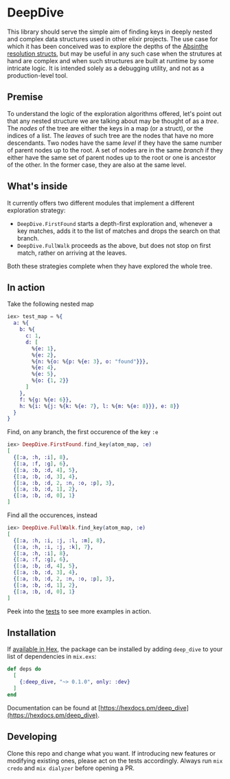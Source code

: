 # DeepDive

This library should serve the simple aim of finding keys in deeply nested and complex
data structures used in other elixir projects.
The use case for which it has been conceived was to explore the depths of the
[Absinthe][1] [resolution structs][2], but may be useful in any such case when the
strutures at hand are complex and when such structures are built at runtime by some
intricate logic.
It is intended solely as a debugging utility, and not as a production-level tool.

## Premise

To understand the logic of the exploration algorithms offered, let's point out that any
nested structure we are talking about may be thought of as a _tree_. The _nodes_ of the
tree are either the keys in a map (or a struct), or the indices of a list. The _leaves_
of such tree are the nodes that have no more descendants. Two nodes have the same
_level_ if they have the same number of parent nodes up to the root. A set of nodes are
in the same _branch_ if they either have the same set of parent nodes up to the root or
one is ancestor of the other. In the former case, they are also at the same level.

## What's inside

It currently offers two different modules that implement a different exploration
strategy:

 - `DeepDive.FirstFound` starts a depth-first exploration and, whenever a key matches,
   adds it to the list of matches and drops the search on that branch.
 - `DeepDive.FullWalk` proceeds as the above, but does not stop on first match, rather on
   arriving at the leaves.

Both these strategies complete when they have explored the whole tree.


[1]: https://hexdocs.pm/absinthe/overview.html
[2]: https://hexdocs.pm/absinthe/Absinthe.Resolution.html


## In action

Take the following nested map

```elixir
iex> test_map = %{
  a: %{
    b: %{
      c: 1,
      d: [
        %{e: 1},
        %{e: 2},
        %{n: %{o: %{p: %{e: 3}, o: "found"}}},
        %{e: 4},
        %{e: 5},
        %{o: {1, 2}}
      ]
    },
    f: %{g: %{e: 6}},
    h: %{i: %{j: %{k: %{e: 7}, l: %{m: %{e: 8}}}, e: 8}}
  }
}
```

Find, on any branch, the first occurence of the key `:e`

```elixir
iex> DeepDive.FirstFound.find_key(atom_map, :e)
[
  {[:a, :h, :i], 8},
  {[:a, :f, :g], 6},
  {[:a, :b, :d, 4], 5},
  {[:a, :b, :d, 3], 4},
  {[:a, :b, :d, 2, :n, :o, :p], 3},
  {[:a, :b, :d, 1], 2},
  {[:a, :b, :d, 0], 1}
]
```

Find all the occurences, instead

```elixir
iex> DeepDive.FullWalk.find_key(atom_map, :e)
[
  {[:a, :h, :i, :j, :l, :m], 8},
  {[:a, :h, :i, :j, :k], 7},
  {[:a, :h, :i], 8},
  {[:a, :f, :g], 6},
  {[:a, :b, :d, 4], 5},
  {[:a, :b, :d, 3], 4},
  {[:a, :b, :d, 2, :n, :o, :p], 3},
  {[:a, :b, :d, 1], 2},
  {[:a, :b, :d, 0], 1}
]
```

Peek into the [tests](https://github.com/blallo/deep_dive/tree/zero/test) to see more examples in action.

## Installation

If [available in Hex](https://hex.pm/docs/publish), the package can be installed
by adding `deep_dive` to your list of dependencies in `mix.exs`:

```elixir
def deps do
  [
    {:deep_dive, "~> 0.1.0", only: :dev}
  ]
end
```

Documentation can be found at [https://hexdocs.pm/deep_dive](https://hexdocs.pm/deep_dive).

## Developing

Clone this repo and change what you want. If introducing new features or modifying existing
ones, please act on the tests accordingly.
Always run `mix credo` and `mix dialyzer` before opening a PR.
